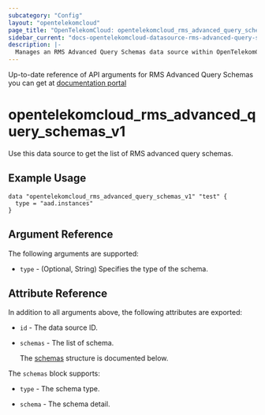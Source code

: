 ```yaml
---
subcategory: "Config"
layout: "opentelekomcloud"
page_title: "OpenTelekomCloud: opentelekomcloud_rms_advanced_query_schemas_v1"
sidebar_current: "docs-opentelekomcloud-datasource-rms-advanced-query-schemas-v1"
description: |-
  Manages an RMS Advanced Query Schemas data source within OpenTelekomCloud.
---
```


Up-to-date reference of API arguments for RMS Advanced Query Schemas you can get at
[documentation portal](https://docs.otc.t-systems.com/config/api-ref/apis/advanced_queries/querying_schemas.html)


# opentelekomcloud_rms_advanced_query_schemas_v1

Use this data source to get the list of RMS advanced query schemas.

## Example Usage

```hcl
data "opentelekomcloud_rms_advanced_query_schemas_v1" "test" {
  type = "aad.instances"
}
```

## Argument Reference

The following arguments are supported:

* `type` - (Optional, String) Specifies the type of the schema.

## Attribute Reference

In addition to all arguments above, the following attributes are exported:

* `id` - The data source ID.

* `schemas` - The list of schema.

  The [schemas](#schemas_struct) structure is documented below.

<a name="schemas_struct"></a>
The `schemas` block supports:

* `type` - The schema type.

* `schema` - The schema detail.
